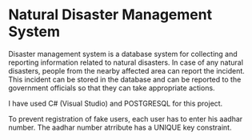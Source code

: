 # Natural Disaster Management System

Disaster management system is a database system for collecting and reporting information related to natural disasters. In case of any natural disasters, people from the nearby affected area can report the incident. This incident can be stored in the database and can be reported to the government officials so that they can take appropriate actions. 
 
I have used C# (Visual Studio) and POSTGRESQL for this project.

To prevent registration of fake users, each user has to enter his aadhar number. The aadhar number atrribute has a UNIQUE key constraint. 

